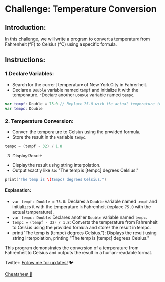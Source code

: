 # Challenge: Temperature Conversion

## Introduction:

In this challenge, we will write a program to convert a temperature from Fahrenheit (°F) to Celsius (°C) using a specific formula.

## Instructions:

### 1.Declare Variables:

- Search for the current temperature of New York City in Fahrenheit.
- Declare a `Double` variable named `tempf` and initialize it with the temperature.
  -Declare another `Double` variable named `tempc`.

```swift
var tempf: Double = 75.0 // Replace 75.0 with the actual temperature in Fahrenheit
var tempc: Double
```

### 2. Temperature Conversion:

- Convert the temperature to Celsius using the provided formula.
- Store the result in the variable `tempc`.

```swift
tempc = (tempf - 32) / 1.8
```

3. Display Result:

- Display the result using string interpolation.
- Output exactly like so: "The temp is [tempc] degrees Celsius."

```swift
print("The temp is \(tempc) degrees Celsius.")
```

#### Explanation:

- `var tempf: Double = 75.0`: Declares a `Double` variable named `tempf` and initializes it with the temperature in Fahrenheit (replace `75.0` with the actual temperature).
- `var tempc: Double`: Declares another `Double` variable named `tempc`.
- `tempc = (tempf - 32) / 1.8`: Converts the temperature from Fahrenheit to Celsius using the provided formula and stores the result in tempc.
- print("The temp is \(tempc) degrees Celsius."): Displays the result using string interpolation, printing "The temp is [tempc] degrees Celsius."

This program demonstrates the conversion of a temperature from Fahrenheit to Celsius and outputs the result in a human-readable format.

Twitter: [Follow me for updates!](https://twitter.com/bhushcodes) 🐦

[Cheatsheet 📄](/2/Variables/Cheatsheet/Cheatsheet.png)
